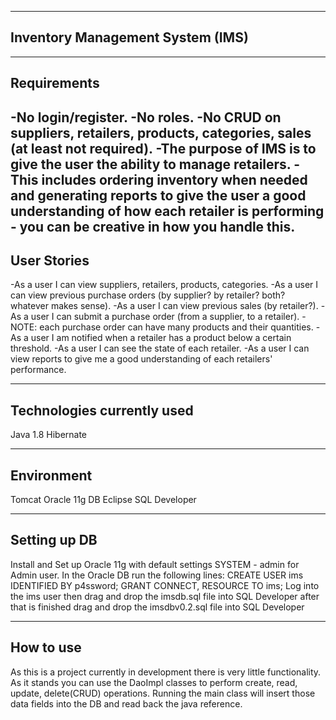 --------------------------------
Inventory Management System (IMS)
--------------------------------
--------------------------------
Requirements
--------------------------------
-No login/register.
-No roles.
-No CRUD on suppliers, retailers, products, categories, sales (at least not required).
-The purpose of IMS is to give the user the ability to manage retailers.
	-This includes ordering inventory when needed
	 and generating reports to give the user a good understanding
	 of how each retailer is performing - you can be creative in how you handle this.
--------------------------------
User Stories
--------------------------------
-As a user I can view suppliers, retailers, products, categories.
-As a user I can view previous purchase orders (by supplier? by retailer? both? whatever makes sense).
-As a user I can view previous sales (by retailer?).
-As a user I can submit a purchase order (from a supplier, to a retailer).
	-NOTE: each purchase order can have many products and their quantities.
-As a user I am notified when a retailer has a product below a certain threshold.
-As a user I can see the state of each retailer.
-As a user I can view reports to give me a good understanding of each retailers' performance.

------------------------------------
Technologies currently used
------------------------------------
Java 1.8
Hibernate

---------------------
Environment
---------------------
Tomcat
Oracle 11g DB
Eclipse
SQL Developer

--------------------
Setting up DB
--------------------
Install and Set up Oracle 11g with default settings
SYSTEM - admin for Admin user.
In the Oracle DB run the following lines:
   CREATE USER ims IDENTIFIED BY p4ssword;
   GRANT CONNECT, RESOURCE TO ims;
Log into the ims user then drag and drop the imsdb.sql file into SQL Developer
after that is finished drag and drop the imsdbv0.2.sql file into SQL Developer


--------------------
How to use
--------------------
As this is a project currently in development there is very little functionality.
As it stands you can use the DaoImpl classes to perform create, read, update, delete(CRUD) operations.
Running the main class will insert those data fields into the DB and read back the java reference.
